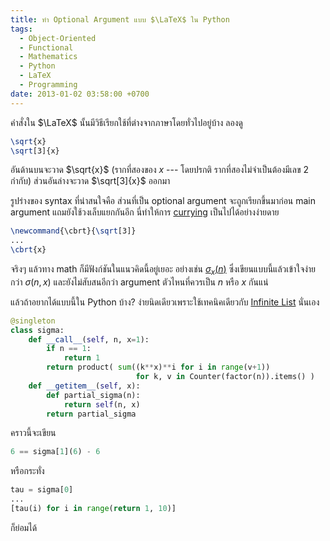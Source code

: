 ```yaml
---
title: ทำ Optional Argument แบบ $\LaTeX$ ใน Python
tags:
  - Object-Oriented
  - Functional
  - Mathematics
  - Python
  - LaTeX
  - Programming
date: 2013-01-02 03:58:00 +0700
---
```


คำสั่งใน $\LaTeX$ นั้นมีวิธีเรียกใช้ที่ต่างจากภาษาโดยทั่วไปอยู่บ้าง ลองดู

``` latex
\sqrt{x}
\sqrt[3]{x}
```

อันด้านบนจะวาด $\sqrt{x}$ (รากที่สองของ $x$ --- โดยปรกติ รากที่สองไม่จำเป็นต้องมีเลข 2 กำกับ) ส่วนอันล่างจะวาด $\sqrt[3]{x}$ ออกมา

รูปร่างของ syntax ที่น่าสนใจคือ ส่วนที่เป็น optional argument จะถูกเรียกขึ้นมาก่อน main argument แถมยังใช้วงเล็บแยกกันอีก นี่ทำให้การ [currying][] เป็นไปได้อย่างง่ายดาย

``` latex
\newcommand{\cbrt}{\sqrt[3]}
...
\cbrt{x}
```

จริงๆ แล้วทาง math ก็มีฟังก์ชันในแนวคิดนี้อยู่เยอะ อย่างเช่น [$\sigma_{x}(n)$][divisor function] ซึ่งเขียนแบบนี้แล้วเข้าใจง่ายกว่า $\sigma(n, x)$ และยังไม่สับสนอีกว่า argument ตัวไหนที่ควรเป็น $n$ หรือ $x$ กันแน่

แล้วถ้าอยากได้แบบนี้ใน Python บ้าง? ง่ายนิดเดียวเพราะใช้เทคนิคเดียวกับ [Infinite List][infinite list] นั่นเอง

``` python
@singleton
class sigma:
    def __call__(self, n, x=1):
        if n == 1:
            return 1
        return product( sum((k**x)**i for i in range(v+1))
                            for k, v in Counter(factor(n)).items() )
    def __getitem__(self, x):
        def partial_sigma(n):
            return self(n, x)
        return partial_sigma
```

คราวนี้จะเขียน

``` python
6 == sigma[1](6) - 6
```

หรือกระทั่ง

``` python
tau = sigma[0]
...
[tau(i) for i in range(return 1, 10)]
```

ก็ย่อมได้


[infinite list]: /2012/08/30/python-infinite-list.html

[currying]: //en.wikipedia.org/wiki/Currying
[divisor function]: //en.wikipedia.org/wiki/Divisor_function
